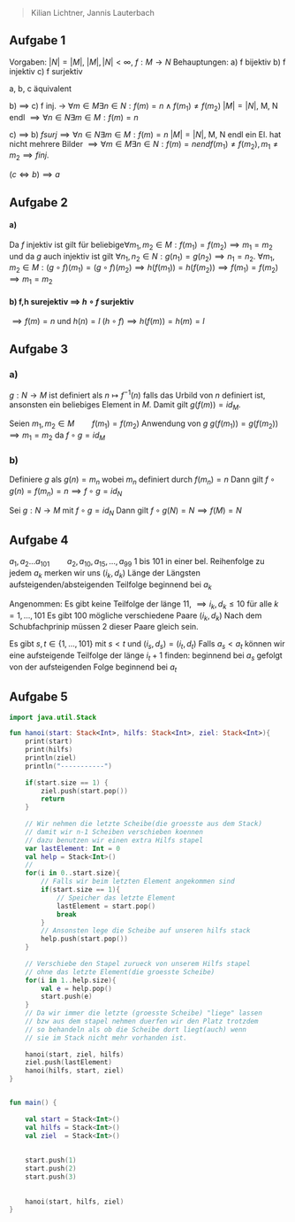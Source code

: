 > Kilian Lichtner, Jannis Lauterbach

## Aufgabe 1
Vorgaben: $|N| = |M|$, $|M|, |N| < \infty$, $f: M\to N$
Behauptungen: 
a) f bijektiv 
b) f injektiv
c) f surjektiv

a, b, c äquivalent

b) $\implies$ c) f inj. -> $\forall m \in M \exists n \in N: f(m)=n \land f(m_1) \not = f(m_2)$
$|M| = |N|$, M, N endl $\implies \forall n \in N \exists m\in M : f(m) = n$

c) $\implies$ b) $f surj \implies \forall n \in N \exists m\in M: f(m) = n$
$|M| = |N|$, M, N endl ein El. hat nicht mehrere Bilder
$\implies \forall m \in M \exists n\in N: f(m) = n end f(m_1) \not = f(m_2), m_1\not = m_2 \implies f inj.$

$(c\iff b) \implies a$

## Aufgabe 2
#### a)
Da $f$ injektiv ist gilt für beliebige$\forall m_1, m_2 \in M : f(m_1) = f(m_2) \implies m_1 = m_2$ und da $g$ auch injektiv ist gilt $\forall n_1, n_2 \in N: g(n_1) = g(n_2) \implies n_1  = n_2$. $\forall m_1, m_2 \in M: (g \circ f)(m_1) = (g\circ f)(m_2) \implies h(f(m_1)) = h(f(m_2)) \implies f(m_1) = f(m_2) \implies m_1 = m_2$

#### b) f,h surejektiv $\implies$ $h\circ f$ surjektiv
$\implies f(m) = n$ und $h(n) = l$
$(h\circ f) \implies h(f(m)) = h(m) = l$


## Aufgabe 3
### a)
$g: N \to M$ ist definiert als $n \mapsto f^{-1}(n)$  falls das Urbild von  $n$ definiert ist, ansonsten ein beliebiges Element in $M$. Damit gilt $g(f(m)) = id_M$.

Seien $m_1, m_2 \in M \qquad f(m_1) = f(m_2)$ Anwendung von $g$
$g(f(m_1)) = g(f(m_2)) \implies m_1 = m_2$ da $f \circ g = id_M$

### b)
Definiere $g$ als $g(n) = m_n$ wobei $m_n$ definiert durch $f(m_n) = n$
Dann gilt $f \circ g(n) = f(m_n) = n \implies f \circ g = id_N$

Sei $g: N \to M$ mit $f\circ g = id_N$ 
Dann gilt $f \circ g(N) = N \implies f(M) = N$


## Aufgabe 4
$a_1, a_2 ... a_{101}\qquad a_2, a_{10}, a_{15}, ..., a_{99}$
1 bis 101 in einer bel. Reihenfolge zu jedem $a_k$ merken wir uns $(i_k, d_k)$ Länge der Längsten aufsteigenden/absteigenden Teilfolge beginnend bei $a_k$

Angenommen: Es gibt keine Teilfolge der länge 11, $\implies i_k, d_k \leq 10$ für alle $k=1, ..., 101$
Es gibt 100 mögliche verschiedene Paare $(i_k, d_k)$
Nach dem Schubfachprinip müssen 2 dieser Paare gleich sein.

Es gibt $s, t \in \{1, ..., 101\}$ mit $s<t$ und $(i_s, d_s) = (i_t, d_t)$
Falls $a_s < a_t$ können wir eine aufsteigende Teilfolge der länge $i_t + 1$ finden:
beginnend bei $a_s$ gefolgt von der aufsteigenden Folge beginnend bei $a_t$


## Aufgabe 5
```kotlin
import java.util.Stack

fun hanoi(start: Stack<Int>, hilfs: Stack<Int>, ziel: Stack<Int>){
    print(start)
    print(hilfs)
    println(ziel)
    println("-----------")
    
    if(start.size == 1) {
    	ziel.push(start.pop())
        return
    }
    
    // Wir nehmen die letzte Scheibe(die groesste aus dem Stack)
    // damit wir n-1 Scheiben verschieben koennen
    // dazu benutzen wir einen extra Hilfs stapel
    var lastElement: Int = 0
    val help = Stack<Int>()
    // 
    for(i in 0..start.size){
        // Falls wir beim letzten Element angekommen sind
        if(start.size == 1){
            // Speicher das letzte Element
            lastElement = start.pop()
            break
        }
        // Ansonsten lege die Scheibe auf unseren hilfs stack
        help.push(start.pop())
    }
    
    // Verschiebe den Stapel zurueck von unserem Hilfs stapel
    // ohne das letzte Element(die groesste Scheibe)
    for(i in 1..help.size){
        val e = help.pop()
        start.push(e)
    }
    // Da wir immer die letzte (groesste Scheibe) "liege" lassen
    // bzw aus dem stapel nehmen duerfen wir den Platz trotzdem
    // so behandeln als ob die Scheibe dort liegt(auch) wenn
    // sie im Stack nicht mehr vorhanden ist.
    
    hanoi(start, ziel, hilfs)
    ziel.push(lastElement)
    hanoi(hilfs, start, ziel)
}


fun main() {
    
    val start = Stack<Int>()
    val hilfs = Stack<Int>()
    val ziel  = Stack<Int>()
    
    
    start.push(1)
    start.push(2)
    start.push(3)
    
    
    hanoi(start, hilfs, ziel)
}
```